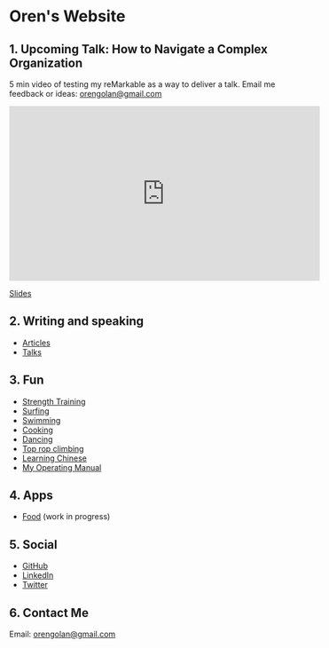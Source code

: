 <!-- numbers -->

# Oren's Website

## 1. Upcoming Talk: How to Navigate a Complex Organization
5 min video of testing my reMarkable as a way to deliver a talk. Email me feedback or ideas: <orengolan@gmail.com>

<iframe width="560" height="315" src="https://www.youtube.com/embed/U59mnx2NIbQ" frameborder="0" allowfullscreen></iframe>

[Slides](articles/navigate-complex-organization/)

## 2. Writing and speaking
* [Articles](articles/)
* [Talks](talks/)

## 3. Fun
* [Strength Training](strength-training/)
* [Surfing](surf/)
* [Swimming](swim/)
* [Cooking](cook/)
* [Dancing](dance/)
* [Top rop climbing](top-rope/)
* [Learning Chinese](chinese/)
* [My Operating Manual](operating-manual/)

## 4. Apps
* [Food](https://oren.github.io/food/) (work in progress)

## 5. Social

* [GitHub](https://www.github.com/oren)
* [LinkedIn](https://www.linkedin.com/in/orengolan)
* [Twitter](https://www.twitter.com/oreng)

## 6. Contact Me
Email: <orengolan@gmail.com>

